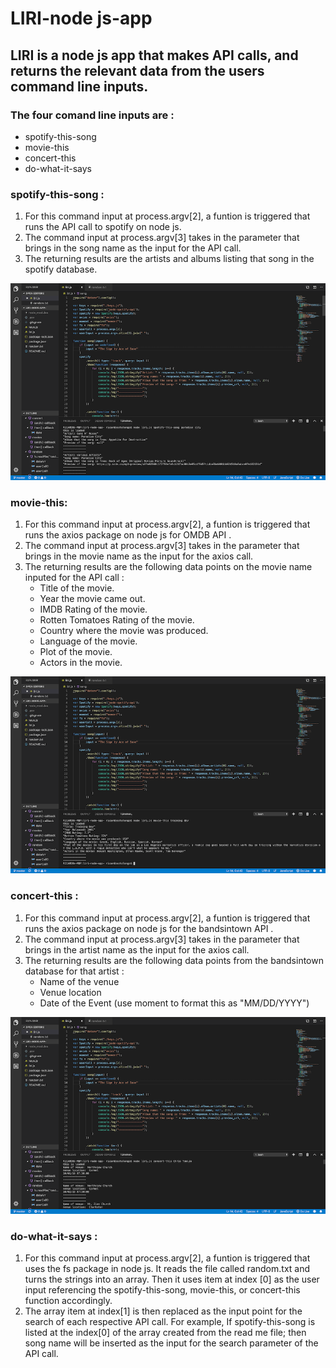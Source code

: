 # LIRI-node js-app

## LIRI is a node js app that makes API calls, and returns the relevant data from the users command line inputs. 


### The four comand line inputs are :
* spotify-this-song
* movie-this
* concert-this
* do-what-it-says


### spotify-this-song :
1. For this command input at process.argv[2], a funtion is triggered that runs the API call to spotify on node js.
2. The command input at process.argv[3] takes in the parameter that brings in the song name as the input for the API call. 
3. The returning results are the artists and albums listing that song in the spotify database. 

![ ](images/random3.png)


### movie-this:
1. For this command input at process.argv[2], a funtion is triggered that runs the axios package on node js for OMDB API .
2. The command input at process.argv[3] takes in the parameter that brings in the movie name as the input for the axios call. 
3. The returning results are the following data points on the movie name inputed for the API call :
      * Title of the movie.
      * Year the movie came out.
      * IMDB Rating of the movie.
      * Rotten Tomatoes Rating of the movie.
      * Country where the movie was produced.
      * Language of the movie.
      * Plot of the movie.
      * Actors in the movie.
     
![ ](images/random2.png)


### concert-this :
1.  For this command input at process.argv[2], a funtion is triggered that runs the axios package on node js for the bandsintown API .
2. The command input at process.argv[3] takes in the parameter that brings in the artist name as the input for the axios call.
3. The returning results are the following data points from the bandsintown database for that artist :
    * Name of the venue
    * Venue location
    * Date of the Event (use moment to format this as "MM/DD/YYYY")

![ ](images/random1.png)
    
    
### do-what-it-says :
1.  For this command input at process.argv[2], a funtion is triggered that uses the fs package in node js. It reads the file called random.txt and turns the strings into an array. Then it uses item at index [0] as the user input referencing the spotify-this-song, movie-this, or concert-this function accordingly. 
2. The array item at index[1] is then replaced as the input point for the search of  each respective API call. For example, If spotify-this-song is listed at the index[0] of the array created from the read me file; then song name will be inserted as the input for the search parameter of the API call. 


